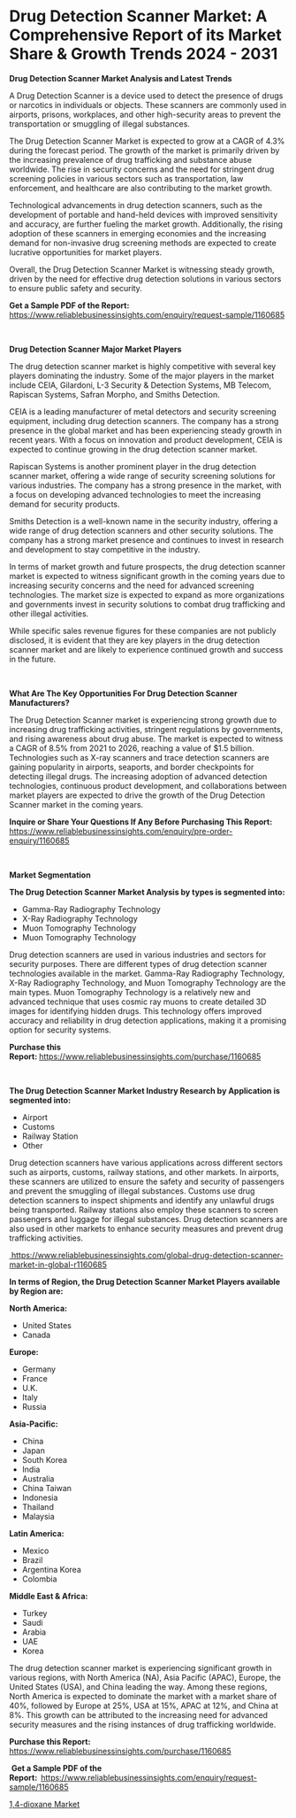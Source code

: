 <p><h1>Drug Detection Scanner Market: A Comprehensive Report of its Market Share & Growth Trends 2024 - 2031</h1></p><p><strong>Drug Detection Scanner Market Analysis and Latest Trends</strong></p>
<p><p>A Drug Detection Scanner is a device used to detect the presence of drugs or narcotics in individuals or objects. These scanners are commonly used in airports, prisons, workplaces, and other high-security areas to prevent the transportation or smuggling of illegal substances.</p><p>The Drug Detection Scanner Market is expected to grow at a CAGR of 4.3% during the forecast period. The growth of the market is primarily driven by the increasing prevalence of drug trafficking and substance abuse worldwide. The rise in security concerns and the need for stringent drug screening policies in various sectors such as transportation, law enforcement, and healthcare are also contributing to the market growth.</p><p>Technological advancements in drug detection scanners, such as the development of portable and hand-held devices with improved sensitivity and accuracy, are further fueling the market growth. Additionally, the rising adoption of these scanners in emerging economies and the increasing demand for non-invasive drug screening methods are expected to create lucrative opportunities for market players.</p><p>Overall, the Drug Detection Scanner Market is witnessing steady growth, driven by the need for effective drug detection solutions in various sectors to ensure public safety and security.</p></p>
<p><strong>Get a Sample PDF of the Report:&nbsp;</strong> <a href="https://www.reliablebusinessinsights.com/enquiry/request-sample/1160685">https://www.reliablebusinessinsights.com/enquiry/request-sample/1160685</a></p>
<p>&nbsp;</p>
<p><strong>Drug Detection Scanner Major Market Players</strong></p>
<p><p>The drug detection scanner market is highly competitive with several key players dominating the industry. Some of the major players in the market include CEIA, Gilardoni, L-3 Security & Detection Systems, MB Telecom, Rapiscan Systems, Safran Morpho, and Smiths Detection.</p><p>CEIA is a leading manufacturer of metal detectors and security screening equipment, including drug detection scanners. The company has a strong presence in the global market and has been experiencing steady growth in recent years. With a focus on innovation and product development, CEIA is expected to continue growing in the drug detection scanner market.</p><p>Rapiscan Systems is another prominent player in the drug detection scanner market, offering a wide range of security screening solutions for various industries. The company has a strong presence in the market, with a focus on developing advanced technologies to meet the increasing demand for security products.</p><p>Smiths Detection is a well-known name in the security industry, offering a wide range of drug detection scanners and other security solutions. The company has a strong market presence and continues to invest in research and development to stay competitive in the industry.</p><p>In terms of market growth and future prospects, the drug detection scanner market is expected to witness significant growth in the coming years due to increasing security concerns and the need for advanced screening technologies. The market size is expected to expand as more organizations and governments invest in security solutions to combat drug trafficking and other illegal activities.</p><p>While specific sales revenue figures for these companies are not publicly disclosed, it is evident that they are key players in the drug detection scanner market and are likely to experience continued growth and success in the future.</p></p>
<p>&nbsp;</p>
<p><strong>What Are The Key Opportunities For Drug Detection Scanner Manufacturers?</strong></p>
<p><p>The Drug Detection Scanner market is experiencing strong growth due to increasing drug trafficking activities, stringent regulations by governments, and rising awareness about drug abuse. The market is expected to witness a CAGR of 8.5% from 2021 to 2026, reaching a value of $1.5 billion. Technologies such as X-ray scanners and trace detection scanners are gaining popularity in airports, seaports, and border checkpoints for detecting illegal drugs. The increasing adoption of advanced detection technologies, continuous product development, and collaborations between market players are expected to drive the growth of the Drug Detection Scanner market in the coming years.</p></p>
<p><strong>Inquire or Share Your Questions If Any Before Purchasing This Report:</strong> <a href="https://www.reliablebusinessinsights.com/enquiry/pre-order-enquiry/1160685">https://www.reliablebusinessinsights.com/enquiry/pre-order-enquiry/1160685</a></p>
<p>&nbsp;</p>
<p><strong>Market Segmentation</strong></p>
<p><strong>The Drug Detection Scanner Market Analysis by types is segmented into:</strong></p>
<p><ul><li>Gamma-Ray Radiography Technology</li><li>X-Ray Radiography Technology</li><li>Muon Tomography Technology</li><li>Muon Tomography Technology</li></ul></p>
<p><p>Drug detection scanners are used in various industries and sectors for security purposes. There are different types of drug detection scanner technologies available in the market. Gamma-Ray Radiography Technology, X-Ray Radiography Technology, and Muon Tomography Technology are the main types. Muon Tomography Technology is a relatively new and advanced technique that uses cosmic ray muons to create detailed 3D images for identifying hidden drugs. This technology offers improved accuracy and reliability in drug detection applications, making it a promising option for security systems.</p></p>
<p><strong>Purchase this Report:&nbsp;</strong><a href="https://www.reliablebusinessinsights.com/purchase/1160685">https://www.reliablebusinessinsights.com/purchase/1160685</a></p>
<p>&nbsp;</p>
<p><strong>The Drug Detection Scanner Market Industry Research by Application is segmented into:</strong></p>
<p><ul><li>Airport</li><li>Customs</li><li>Railway Station</li><li>Other</li></ul></p>
<p><p>Drug detection scanners have various applications across different sectors such as airports, customs, railway stations, and other markets. In airports, these scanners are utilized to ensure the safety and security of passengers and prevent the smuggling of illegal substances. Customs use drug detection scanners to inspect shipments and identify any unlawful drugs being transported. Railway stations also employ these scanners to screen passengers and luggage for illegal substances. Drug detection scanners are also used in other markets to enhance security measures and prevent drug trafficking activities.</p></p>
<p><a href="https://www.reliablebusinessinsights.com/global-drug-detection-scanner-market-in-global-r1160685">&nbsp;https://www.reliablebusinessinsights.com/global-drug-detection-scanner-market-in-global-r1160685</a></p>
<p><strong>In terms of Region, the Drug Detection Scanner Market Players available by Region are:</strong></p>
<p>
    <p> <strong> North America: </strong>
        <ul>
            <li>United States</li>
            <li>Canada</li>
        </ul>
        </p> 
    <p> <strong> Europe: </strong>
        <ul>
            <li>Germany</li>
            <li>France</li>
            <li>U.K.</li>
            <li>Italy</li>
            <li>Russia</li>
        </ul>
        </p> 
    <p> <strong> Asia-Pacific: </strong>
        <ul>
            <li>China</li>
            <li>Japan</li>
            <li>South Korea</li>
            <li>India</li>
            <li>Australia</li>
            <li>China Taiwan</li>
            <li>Indonesia</li>
            <li>Thailand</li>
            <li>Malaysia</li>
        </ul>
        </p> 
    <p> <strong> Latin America: </strong>
        <ul>
            <li>Mexico</li>
            <li>Brazil</li>
            <li>Argentina Korea</li>
            <li>Colombia</li>
        </ul>
        </p> 
    <p> <strong> Middle East & Africa: </strong>
        <ul>
            <li>Turkey</li>
            <li>Saudi</li>
            <li>Arabia</li>
            <li>UAE</li>
            <li>Korea</li>
        </ul>
    </p>
    </p>
<p><p>The drug detection scanner market is experiencing significant growth in various regions, with North America (NA), Asia Pacific (APAC), Europe, the United States (USA), and China leading the way. Among these regions, North America is expected to dominate the market with a market share of 40%, followed by Europe at 25%, USA at 15%, APAC at 12%, and China at 8%. This growth can be attributed to the increasing need for advanced security measures and the rising instances of drug trafficking worldwide.</p></p>
<p><strong>Purchase this Report: </strong><a href="https://www.reliablebusinessinsights.com/purchase/1160685">https://www.reliablebusinessinsights.com/purchase/1160685</a></p>
<p>&nbsp;<strong>Get a Sample PDF of the Report:&nbsp;&nbsp;</strong><a href="https://www.reliablebusinessinsights.com/enquiry/request-sample/1160685">https://www.reliablebusinessinsights.com/enquiry/request-sample/1160685</a></p>
<p><strong></strong></p>
<p><p><a href="https://github.com/susanjprice2023/Market-Research-Report-List-1/blob/main/14-dioxane-market.md">1,4-dioxane Market</a></p></p>